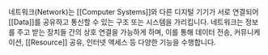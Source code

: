 네트워크(Network)는 [[Computer Systems]]와 다른 디지털 기기가 서로 연결되어 [[Data]]를 공유하고 통신할 수 있는 구조 또는 시스템을 가리킵니다. 네트워크는 정보를 주고 받는 장치들 간의 상호 연결을 가능하게 하며, 이를 통해 데이터 전송, 커뮤니케이션, [[Resource]] 공유, 인터넷 액세스 등 다양한 기능을 수행합니다.
